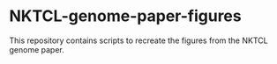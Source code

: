 # NKTCL-genome-paper-figures
This repository contains scripts to recreate the figures from the NKTCL genome paper.
